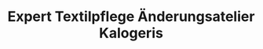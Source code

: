 ---
title: "Expert Textilpflege Änderungsatelier Kalogeris"
url: /duesseldorf/expert-textilpflege-aenderungsatelier-kalogeris/
shop: Wäscherei
---